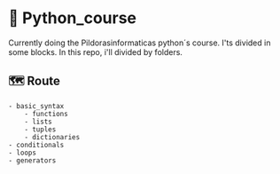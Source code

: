 # 🐍 Python_course

Currently doing the Pildorasinformaticas python´s course. I'ts divided in some blocks. In this repo, i'll divided by folders.

## 🗺 Route

	- basic_syntax
		- functions
		- lists
		- tuples
		- dictionaries
	- conditionals
    - loops 
    - generators
